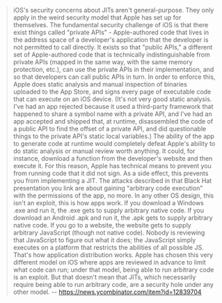 > iOS's security concerns about JITs aren't general-purpose. They only apply in the weird security model that Apple has set up for themselves.
> The fundamental security challenge of iOS is that there exist things called "private APIs" - Apple-authored code that lives in the address space of a developer's application that the developer is not permitted to call directly. It exists so that "public APIs," a different set of Apple-authored code that is technically indistinguishable from private APIs (mapped in the same way, with the same memory protection, etc.), can use the private APIs in their implementation, and so that developers can call public APIs in turn.
In order to enforce this, Apple does static analysis and manual inspection of binaries uploaded to the App Store, and signs every page of executable code that can execute on an iOS device. (It's not very good static analysis. I've had an app rejected because it used a third-party framework that happened to share a symbol name with a private API, and I've had an app accepted and shipped that, at runtime, disassembled the code of a public API to find the offset of a private API, and did questionable things to the private API's static local variables.)
The ability of the app to generate code at runtime would completely defeat Apple's ability to do static analysis or manual review worth anything. It could, for instance, download a function from the developer's website and then execute it. For this reason, Apple has technical means to prevent you from running code that it did not sign. As a side effect, this prevents you from implementing a JIT.
The attacks described in that Black Hat presentation you link are about gaining "arbitrary code execution" with the permissions of the app, no more. In any other OS design, this isn't an exploit, this is how apps work. If you download a Windows .exe and run it, the .exe gets to supply arbitrary native code. If you download an Android .apk and run it, the .apk gets to supply arbitrary native code. If you go to a website, the website gets to supply arbitrary JavaScript (though not native code). Nobody is reviewing that JavaScript to figure out what it does; the JavaScript simply executes on a platform that restricts the abilities of all possible JS. That's how application distribution works.
Apple has chosen this very different model on iOS where apps are reviewed in advance to limit what code can run; under that model, being able to run arbitrary code is an exploit. But that doesn't mean that JITs, which necessarily require being able to run arbitrary code, are a security hole under any other model.
> -- https://news.ycombinator.com/item?id=12839704
